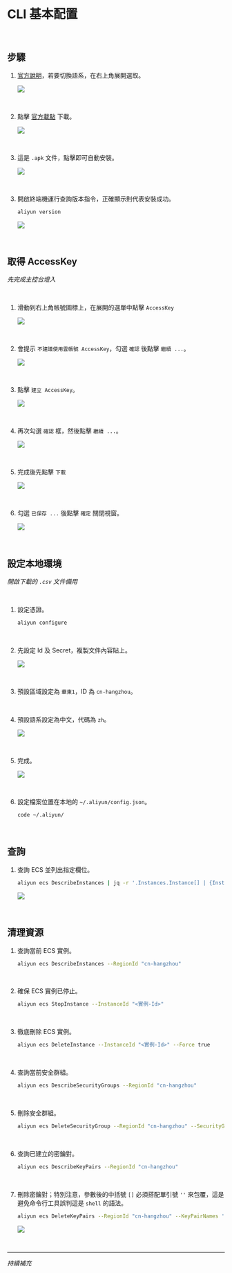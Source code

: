 # CLI 基本配置

<br>

## 步驟 

1. [官方說明](https://www.alibabacloud.com/help/tc/cli/install-cli-on-macos?spm=a2c63.p38356.0.i0#32865bfe14am6)，若要切換語系，在右上角展開選取。

    ![](images/img_95.png)

<br>

2. 點擊 [官方載點](https://aliyuncli.alicdn.com/aliyun-cli-latest.pkg) 下載。

    ![](images/img_96.png)

<br>

3. 這是 `.apk` 文件，點擊即可自動安裝。

    ![](images/img_97.png)

<br>

3. 開啟終端機運行查詢版本指令，正確顯示則代表安裝成功。

    ```bash
    aliyun version
    ```

    ![](images/img_98.png)

<br>

## 取得 AccessKey

_先完成主控台燈入_

<br>

1. 滑動到右上角帳號圖標上，在展開的選單中點擊 `AccessKey`

    ![](images/img_99.png)

<br>

2. 會提示 `不建議使用雲帳號 AccessKey`，勾選 `確認` 後點擊 `繼續 ...`。

    ![](images/img_66.png)

<br>

3. 點擊 `建立 AccessKey`。

    ![](images/img_67.png)

<br>

4. 再次勾選 `確認` 框，然後點擊 `繼續 ...`。

    ![](images/img_68.png)

<br>

5. 完成後先點擊 `下載`

    ![](images/img_69.png)

<br>

6. 勾選 `已保存 ...` 後點擊 `確定` 關閉視窗。

    ![](images/img_70.png)

<br>

## 設定本地環境

_開啟下載的 `.csv` 文件備用_

<br>

1. 設定憑證。

    ```bash
    aliyun configure
    ```

<br>

2. 先設定 Id 及 Secret，複製文件內容貼上。

    ![](images/img_72.png)

<br>

3. 預設區域設定為 `華東1`，ID 為 `cn-hangzhou`。

<br>

4. 預設語系設定為中文，代碼為 `zh`。

    ![](images/img_71.png)

<br>

5. 完成。

    ![](images/img_73.png)

<br>

6. 設定檔案位置在本地的 `~/.aliyun/config.json`。

    ```bash
    code ~/.aliyun/
    ```

<br>

## 查詢

1. 查詢 ECS 並列出指定欄位。

    ```bash
    aliyun ecs DescribeInstances | jq -r '.Instances.Instance[] | {InstanceId, InstanceName, InstanceType, Status, RegionId, ZoneId, PublicIpAddress, PrivateIpAddress}'
    ```

    ![](images/img_74.png)


<br>

## 清理資源

1. 查詢當前 ECS 實例。

    ```bash
    aliyun ecs DescribeInstances --RegionId "cn-hangzhou"
    ```

<br>

2. 確保 ECS 實例已停止。

    ```bash
    aliyun ecs StopInstance --InstanceId "<實例-Id>"
    ```

<br>

3. 徹底刪除 ECS 實例。

    ```bash
    aliyun ecs DeleteInstance --InstanceId "<實例-Id>" --Force true
    ```

<br>

4. 查詢當前安全群組。

    ```bash
    aliyun ecs DescribeSecurityGroups --RegionId "cn-hangzhou"
    ```

<br>

5. 刪除安全群組。

    ```bash
    aliyun ecs DeleteSecurityGroup --RegionId "cn-hangzhou" --SecurityGroupId "<安全組-Id>"
    ```

<br>

6. 查詢已建立的密鑰對。

    ```bash
    aliyun ecs DescribeKeyPairs --RegionId "cn-hangzhou"
    ```

<br>

7. 刪除密鑰對；特別注意，參數後的中括號 `[]` 必須搭配單引號 `''` 來包覆，這是避免命令行工具誤判這是 `shell` 的語法。

    ```bash
    aliyun ecs DeleteKeyPairs --RegionId "cn-hangzhou" --KeyPairNames '["<密鑰對-名稱>"]'
    ```

    ![](images/img_75.png)

<br>

___

_持續補充_